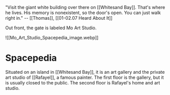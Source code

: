 "Visit the giant white building over there on [[Whitesand Bay]]. That's where he lives. His memory is nonexistent, so the door's open. You can just walk right in." -- [[Thomas]], [[01-02.07 Heard About It]]

Out front, the gate is labeled Mo Art Studio.

![[Mo_Art_Studio_Spacepedia_image.webp]]
# Spacepedia
Situated on an island in [[Whitesand Bay]], it is an art gallery and the private art studio of [[Rafayel]], a famous painter. The first floor is the gallery, but it is usually closed to the public. The second floor is Rafayel's home and art studio.

